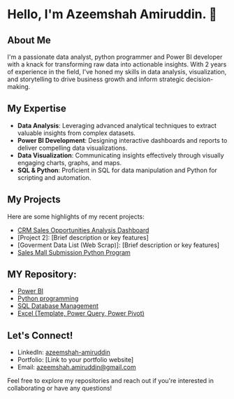 # Hello, I'm Azeemshah Amiruddin. 👋

## About Me
I'm a passionate data analyst, python programmer and Power BI developer with a knack for transforming raw data into actionable insights. With 2 years of experience in the field, I've honed my skills in data analysis, visualization, and storytelling to drive business growth and inform strategic decision-making.

## My Expertise
- **Data Analysis**: Leveraging advanced analytical techniques to extract valuable insights from complex datasets.
- **Power BI Development**: Designing interactive dashboards and reports to deliver compelling data visualizations.
- **Data Visualization**: Communicating insights effectively through visually engaging charts, graphs, and maps.
- **SQL & Python**: Proficient in SQL for data manipulation and Python for scripting and automation.

## My Projects
Here are some highlights of my recent projects:
- [CRM Sales Opportunities Analysis Dashboard](https://github.com/Azeemshah99/Power-BI/tree/main/CRM_Sales_Opportunities_Analysis/README.md)
- [Project 2]: [Brief description or key features]
- [Goverment Data List (Web Scrap)]: [Brief description or key features]
- [Sales Mall Submission Python Program](https://github.com/Azeemshah99/Sales_Mall_Submission)

## MY Repository:
- [Power BI](https://github.com/Azeemshah99/Power-BI)
- [Python programming](https://github.com/Azeemshah99/Python)
- [SQL Database Management](https://github.com/Azeemshah99/SQL)
- [Excel (Template, Power Query, Power Pivot)](https://github.com/Azeemshah99/Excel)

## Let's Connect!
- LinkedIn: [azeemshah-amiruddin](https://www.linkedin.com/in/azeemshah-amiruddin/)
- Portfolio: [Link to your portfolio website]
- Email: azeemshah.amiruddin@gmail.com

Feel free to explore my repositories and reach out if you're interested in collaborating or have any questions!


<!--
**Azeemshah99/Azeemshah99** is a ✨ _special_ ✨ repository because its `README.md` (this file) appears on your GitHub profile.

Here are some ideas to get you started:

- 🔭 I’m currently working on ...
- 🌱 I’m currently learning ...
- 👯 I’m looking to collaborate on ...
- 🤔 I’m looking for help with ...
- 💬 Ask me about ...
- 📫 How to reach me: ...
- 😄 Pronouns: ...
- ⚡ Fun fact: ...
-->
